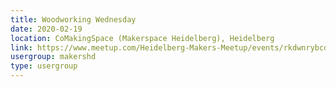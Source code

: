 ```yaml
---
title: Woodworking Wednesday
date: 2020-02-19
location: CoMakingSpace (Makerspace Heidelberg), Heidelberg
link: https://www.meetup.com/Heidelberg-Makers-Meetup/events/rkdwnrybcdbzb/
usergroup: makershd
type: usergroup
---
```


